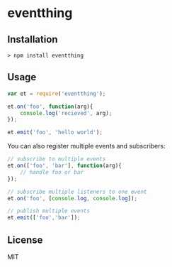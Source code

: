 # eventthing

## Installation

```
> npm install eventthing
```

## Usage

```js
var et = require('eventthing');

et.on('foo', function(arg){
	console.log('recieved', arg);
});

et.emit('foo', 'hello world');
```

You can also register multiple events and subscribers:

```js
// subscribe to multiple events
et.on(['foo', 'bar'], function(arg){
	// handle foo or bar
});

// subscribe multiple listeners to one event
et.on('foo', [console.log, console.log]); 

// publish multiple events
et.emit(['foo','bar']);

```


## License

MIT

